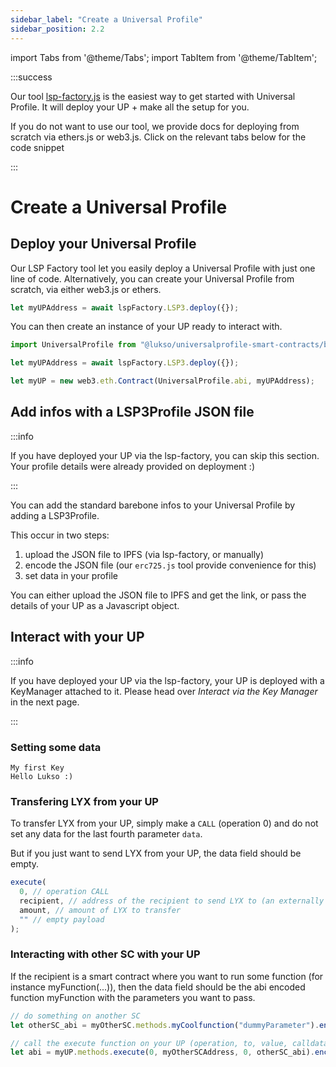 ```yaml
---
sidebar_label: "Create a Universal Profile"
sidebar_position: 2.2
---
```


import Tabs from '@theme/Tabs';
import TabItem from '@theme/TabItem';

:::success

Our tool [lsp-factory.js](../../tools/lsp-factoryjs/getting-started.md) is the easiest way to get started with Universal Profile. It will deploy your UP + make all the setup for you.

If you do not want to use our tool, we provide docs for deploying from scratch via ethers.js or web3.js. Click on the relevant tabs below for the code snippet

:::

# Create a Universal Profile

## Deploy your Universal Profile

Our LSP Factory tool let you easily deploy a Universal Profile with just one line of code.
Alternatively, you can create your Universal Profile from scratch, via either web3.js or ethers.

<Tabs>

  <TabItem value="lsp-factory" label="lsp-factory.js" default>

```javascript
let myUPAddress = await lspFactory.LSP3.deploy({});
```

You can then create an instance of your UP ready to interact with.

```javascript
import UniversalProfile from "@lukso/universalprofile-smart-contracts/build/contracts/UniversalProfile.json";

let myUPAddress = await lspFactory.LSP3.deploy({});

let myUP = new web3.eth.Contract(UniversalProfile.abi, myUPAddress);
```

  </TabItem>
  
  <TabItem value="web3js" label="web3.js">

  </TabItem>
  
  <TabItem value="ethersjs" label="ethers.js">

  </TabItem>

</Tabs>

## Add infos with a LSP3Profile JSON file

:::info

If you have deployed your UP via the lsp-factory, you can skip this section. Your profile details were already provided on deployment :)

:::

You can add the standard barebone infos to your Universal Profile by adding a LSP3Profile.

This occur in two steps:

1. upload the JSON file to IPFS (via lsp-factory, or manually)
2. encode the JSON file (our `erc725.js` tool provide convenience for this)
3. set data in your profile

You can either upload the JSON file to IPFS and get the link, or pass the details of your UP as a Javascript object.

<Tabs>

  <TabItem value="lsp-factory" label="lsp-factory.js" default>

  </TabItem>
  
  <TabItem value="web3js" label="web3.js">

  </TabItem>
  
  <TabItem value="ethersjs" label="ethers.js">

  </TabItem>

</Tabs>

## Interact with your UP

:::info

If you have deployed your UP via the lsp-factory, your UP is deployed with a KeyManager attached to it.
Please head over _Interact via the Key Manager_ in the next page.

:::

### Setting some data

```
My first Key
Hello Lukso :)
```

### Transfering LYX from your UP

To transfer LYX from your UP, simply make a `CALL` (operation 0) and do not set any data for the last fourth parameter `data`.

But if you just want to send LYX from your UP, the data field should be empty.

```javascript
execute(
  0, // operation CALL
  recipient, // address of the recipient to send LYX to (an externally owned account, or a contract address)
  amount, // amount of LYX to transfer
  "" // empty payload
);
```

### Interacting with other SC with your UP

If the recipient is a smart contract where you want to run some function (for instance myFunction(...)), then the data field should be the abi encoded function myFunction with the parameters you want to pass.

```javascript
// do something on another SC
let otherSC_abi = myOtherSC.methods.myCoolfunction("dummyParameter").encodeABI();

// call the execute function on your UP (operation, to, value, calldata)
let abi = myUP.methods.execute(0, myOtherSCAddress, 0, otherSC_abi).encodeABI();
```
